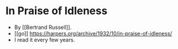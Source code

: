 # In Praise of Idleness

- By [[Bertrand Russell]].
- [[go]] https://harpers.org/archive/1932/10/in-praise-of-idleness/
- I read it every few years.


